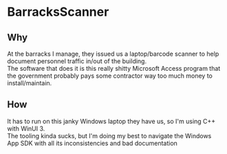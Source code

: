 # BarracksScanner
## Why
At the barracks I manage, they issued us a laptop/barcode scanner to help document personnel traffic in/out of the building.
<br />
The software that does it is this really shitty Microsoft Access program that the government probably pays some contractor way too much money to install/maintain.

## How
It has to run on this janky Windows laptop they have us, so I'm using C++ with WinUI 3.
<br />
The tooling kinda sucks, but I'm doing my best to navigate the Windows App SDK with all its inconsistencies and bad documentation
